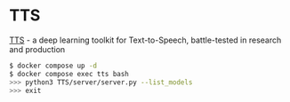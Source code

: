 TTS
===

[TTS][1] - a deep learning toolkit for Text-to-Speech, battle-tested in research and production

```bash
$ docker compose up -d
$ docker compose exec tts bash
>>> python3 TTS/server/server.py --list_models
>>> exit
```

[1]: https://github.com/coqui-ai/TTS
